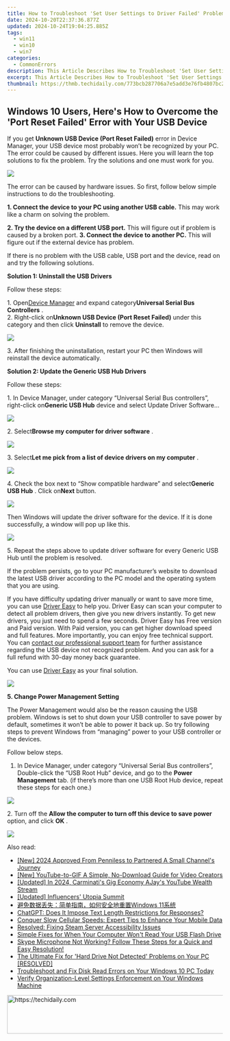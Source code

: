 ```yaml
---
title: How to Troubleshoot 'Set User Settings to Driver Failed' Problems Easily
date: 2024-10-20T22:37:36.877Z
updated: 2024-10-24T19:04:25.885Z
tags:
  - win11
  - win10
  - win7
categories:
  - CommonErrors
description: This Article Describes How to Troubleshoot 'Set User Settings to Driver Failed' Problems Easily
excerpt: This Article Describes How to Troubleshoot 'Set User Settings to Driver Failed' Problems Easily
thumbnail: https://thmb.techidaily.com/773bcb287706a7e5add3e76fb4807bc2dd418c60c96896292c9c0c5d9f8bf9d7.jpg
---
```


## Windows 10 Users, Here's How to Overcome the 'Port Reset Failed' Error with Your USB Device

 If you get **Unknown USB Device (Port Reset Failed)** error in Device Manager, your USB device most probably won’t be recognized by your PC. The error could be caused by different issues. Here you will learn the top solutions to fix the problem. Try the solutions and one must work for you.

![](https://images.drivereasy.com/wp-content/uploads/2016/10/img_5800776f4e2c0.jpg)

 The error can be caused by hardware issues. So first, follow below simple instructions to do the troubleshooting.

**1\. Connect the device to your PC using another USB cable.** This may work like a charm on solving the problem.

**2\. Try the device on a different USB port.** This will figure out if problem is caused by a broken port.
**3\. Connect the device to another PC.** This will figure out if the external device has problem.

 If there is no problem with the USB cable, USB port and the device, read on and try the following solutions.

**Solution 1: Uninstall the USB Drivers**

Follow these steps:

 1\. Open[Device Manager](https://tools.techidaily.com/drivereasy/download/) and expand category**Universal Serial Bus Controllers** .  
 2\. Right-click on**Unknown USB Device (Port Reset Failed)** under this category and then click **Uninstall** to remove the device.

![](https://images.drivereasy.com/wp-content/uploads/2016/10/img_58008bc046cc6.jpg)

 3\. After finishing the uninstallation, restart your PC then Windows will reinstall the device automatically.

**Solution 2: Update the Generic USB Hub Drivers**

 Follow these steps:

 1\. In Device Manager, under category “Universal Serial Bus controllers”, right-click on**Generic USB Hub** device and select Update Driver Software…

![](https://images.drivereasy.com/wp-content/uploads/2016/10/img_5800917567e49.jpg)

 2\. Select**Browse my computer for driver software** .

![](https://images.drivereasy.com/wp-content/uploads/2017/09/img_59ba30bb3336f.png)

 3\. Select**Let me pick from a list of device drivers on my computer** .

![](https://images.drivereasy.com/wp-content/uploads/2017/09/img_59ba30ea9e511.png)

 4\. Check the box next to “Show compatible hardware” and select**Generic USB Hub** . Click on**Next** button.

![](https://images.drivereasy.com/wp-content/uploads/2017/09/img_59ba312822f8b.png)

 Then Windows will update the driver software for the device. If it is done successfully, a window will pop up like this.

![](https://images.drivereasy.com/wp-content/uploads/2017/09/img_59ba314393778.png)

 5\. Repeat the steps above to update driver software for every Generic USB Hub until the problem is resolved.

 If the problem persists, go to your PC manufacturer’s website to download the latest USB driver according to the PC model and the operating system that you are using.
  
 If you have difficulty updating driver manually or want to save more time, you can use [Driver Easy](https://tools.techidaily.com/drivereasy/download/)  to help you. Driver Easy can scan your computer to detect all problem drivers, then give you new drivers instantly. To get new drivers, you just need to spend a few seconds. Driver Easy has Free version and Paid version. With Paid version, you can get higher download speed and full features. More importantly, you can enjoy free technical support. You can [contact our professional support team](https://tools.techidaily.com/drivereasy/download/)  for further assistance regarding the USB device not recognized problem. And you can ask for a full refund with 30-day money back guarantee.

You can use [Driver Easy](https://tools.techidaily.com/drivereasy/download/)  as your final solution.

![](https://images.drivereasy.com/wp-content/uploads/2017/03/Driver-Easy-Scan-Needed.jpg)

 **5\. Change Power Management Setting**

 The Power Management would also be the reason causing the USB problem. Windows is set to shut down your USB controller to save power by default, sometimes it won’t be able to power it back up. So try following steps to prevent Windows from “managing” power to your USB controller or the devices.

Follow below steps.

1. In Device Manager, under category “Universal Serial Bus controllers”,  
 Double-click the “USB Root Hub” device, and go to the **Power Management**  tab. (if there’s more than one USB Root Hub device, repeat these steps for each one.)  

![](https://images.drivereasy.com/wp-content/uploads/2017/09/img_59ba31da19f02.jpg)

2\. Turn off the **Allow the computer to turn off this device to save power** option, and click **OK** .

![](https://images.drivereasy.com/wp-content/uploads/2017/09/img_59ba31b753d11.png)

<ins class="adsbygoogle"
     style="display:block"
     data-ad-format="autorelaxed"
     data-ad-client="ca-pub-7571918770474297"
     data-ad-slot="1223367746"></ins>

<ins class="adsbygoogle"
     style="display:block"
     data-ad-client="ca-pub-7571918770474297"
     data-ad-slot="8358498916"
     data-ad-format="auto"
     data-full-width-responsive="true"></ins>

<span class="atpl-alsoreadstyle">Also read:</span>
<div><ul>
<li><a href="https://eaxpv-info.techidaily.com/new-2024-approved-from-penniless-to-partnered-a-small-channels-journey/"><u>[New] 2024 Approved From Penniless to Partnered A Small Channel's Journey</u></a></li>
<li><a href="https://facebook-video-share.techidaily.com/new-youtube-to-gif-a-simple-no-download-guide-for-video-creators/"><u>[New] YouTube-to-GIF A Simple, No-Download Guide for Video Creators</u></a></li>
<li><a href="https://youtube-web.techidaily.com/ed-in-2024-carminatis-gig-economy-ajays-youtube-wealth-stream/"><u>[Updated] In 2024, Carminati's Gig Economy AJay's YouTube Wealth Stream</u></a></li>
<li><a href="https://facebook-video-footage.techidaily.com/updated-influencers-utopia-summit/"><u>[Updated] Influencers' Utopia Summit</u></a></li>
<li><a href="https://win-latest.techidaily.com/1728476070176-windows-11/"><u>避免数据丢失：简单指南，如何安全地重置Windows 11系统</u></a></li>
<li><a href="https://tech-revival.techidaily.com/chatgpt-does-it-impose-text-length-restrictions-for-responses/"><u>ChatGPT: Does It Impose Text Length Restrictions for Responses?</u></a></li>
<li><a href="https://fox-that.techidaily.com/conquer-slow-cellular-speeds-expert-tips-to-enhance-your-mobile-data/"><u>Conquer Slow Cellular Speeds: Expert Tips to Enhance Your Mobile Data</u></a></li>
<li><a href="https://common-error.techidaily.com/resolved-fixing-steam-server-accessibility-issues/"><u>Resolved: Fixing Steam Server Accessibility Issues</u></a></li>
<li><a href="https://common-error.techidaily.com/simple-fixes-for-when-your-computer-wont-read-your-usb-flash-drive/"><u>Simple Fixes for When Your Computer Won't Read Your USB Flash Drive</u></a></li>
<li><a href="https://common-error.techidaily.com/skype-microphone-not-working-follow-these-steps-for-a-quick-and-easy-resolution/"><u>Skype Microphone Not Working? Follow These Steps for a Quick and Easy Resolution!</u></a></li>
<li><a href="https://common-error.techidaily.com/the-ultimate-fix-for-hard-drive-not-detected-problems-on-your-pc-resolved/"><u>The Ultimate Fix for 'Hard Drive Not Detected' Problems on Your PC [RESOLVED]</u></a></li>
<li><a href="https://common-error.techidaily.com/1723209221170-troubleshoot-and-fix-disk-read-errors-on-your-windows-10-pc-today/"><u>Troubleshoot and Fix Disk Read Errors on Your Windows 10 PC Today</u></a></li>
<li><a href="https://common-error.techidaily.com/verify-organization-level-settings-enforcement-on-your-windows-machine/"><u>Verify Organization-Level Settings Enforcement on Your Windows Machine</u></a></li>
</ul></div>

<!-- affiliate ads begin -->
<a href="https://appsumo.8odi.net/c/5597632/2043593/7443" target="_top" id="2043593">
  <img src="//a.impactradius-go.com/display-ad/7443-2043593" border="0" alt="https://techidaily.com" width="728" height="90"/>
</a>
<img height="0" width="0" src="https://appsumo.8odi.net/i/5597632/2043593/7443" style="position:absolute;visibility:hidden;" border="0" />
<!-- affiliate ads end -->

